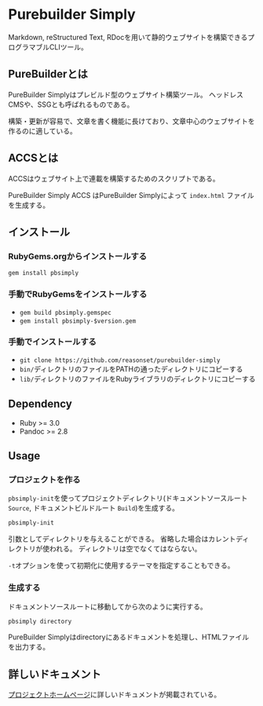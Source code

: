 # Purebuilder Simply

Markdown, reStructured Text, RDocを用いて静的ウェブサイトを構築できるプログラマブルCLIツール。

## PureBuilderとは

PureBuilder Simplyはプレビルド型のウェブサイト構築ツール。 ヘッドレスCMSや、SSGとも呼ばれるものである。

構築・更新が容易で、文章を書く機能に長けており、文章中心のウェブサイトを作るのに適している。

## ACCSとは

ACCSはウェブサイト上で連載を構築するためのスクリプトである。

PureBuilder Simply ACCS はPureBuilder Simplyによって `index.html` ファイルを生成する。

## インストール

### RubyGems.orgからインストールする

`gem install pbsimply`

### 手動でRubyGemsをインストールする

* `gem build pbsimply.gemspec`
* `gem install pbsimply-$version.gem`

### 手動でインストールする

* `git clone https://github.com/reasonset/purebuilder-simply`
* `bin/`ディレクトリのファイルをPATHの通ったディレクトリにコピーする
* `lib/`ディレクトリのファイルをRubyライブラリのディレクトリにコピーする

## Dependency

* Ruby >= 3.0
* Pandoc >= 2.8

## Usage

### プロジェクトを作る

`pbsimply-init`を使ってプロジェクトディレクトリ(ドキュメントソースルート `Source`, ドキュメントビルドルート `Build`)を生成する。

```bash
pbsimply-init
```

引数としてディレクトリを与えることができる。
省略した場合はカレントディレクトリが使われる。
ディレクトリは空でなくてはならない。

`-t`オプションを使って初期化に使用するテーマを指定することもできる。

### 生成する

ドキュメントソースルートに移動してから次のように実行する。

```bash
pbsimply directory
```

PureBuilder Simplyはdirectoryにあるドキュメントを処理し、HTMLファイルを出力する。

## 詳しいドキュメント

[プロジェクトホームページ](https://purebuilder.app/)に詳しいドキュメントが掲載されている。
